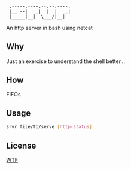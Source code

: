 ```
 .-----.----.--.--.----.
 |__ --|   _|  |  |   _|
 |_____|__|  \___/|__|

```
An http server in bash using netcat

## Why
Just an exercise to understand the shell better...

## How
FIFOs

## Usage
```bash
srvr file/to/serve [http-status]
```

## License
[WTF](http://www.wtfpl.net/txt/copying/)